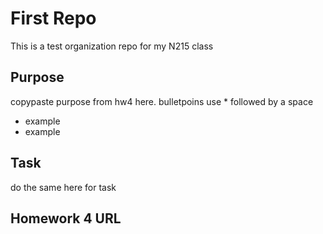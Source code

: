 # First Repo

This is a test organization repo for my N215 class

## Purpose

copypaste purpose from hw4 here. bulletpoins use \* followed by a space

- example
- example

## Task

do the same here for task

## Homework 4 URL
